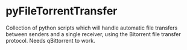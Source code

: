# pyFileTorrentTransfer
Collection of python scripts which will handle automatic file transfers between senders and a single receiver, using the Bitorrent file transfer protocol. Needs qBittorrent to work.
